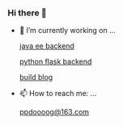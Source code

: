 ### Hi there 👋
- 🔭 I’m currently working on ...

  [java ee backend](https://github.com/ppdog0/java-ee-project)
  
  [python flask backend](https://github.com/NeilKleistGao/cloud-forest)
  
  [build blog](https://ppdog0.github.io/index)
  
- 📫 How to reach me: ...

  ppdoooog@163.com
  


<!--
**ppdog0/ppdog0** is a ✨ _special_ ✨ repository because its `README.md` (this file) appears on your GitHub profile.

Here are some ideas to get you started:

- 🔭 I’m currently working on ...
- 🌱 I’m currently learning ...
- 👯 I’m looking to collaborate on ...
- 🤔 I’m looking for help with ...
- 💬 Ask me about ...
- 📫 How to reach me: ...
- 😄 Pronouns: ...
- ⚡ Fun fact: ...
-->
